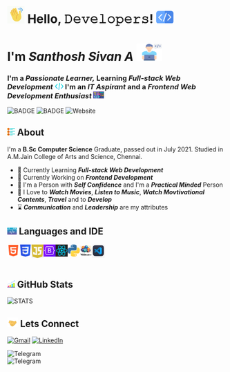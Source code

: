 <h1><img src="hi.gif" alt="GIF" width="40px" /> Hello, 𝙳𝚎𝚟𝚎𝚕𝚘𝚙𝚎𝚛𝚜! <img src="mycode1.png" alt="PNG" width="40px"></h1>
<h1>I'm <i>Santhosh Sivan A</i> <img src="programmer.png" alt="PNG" height="40px" width="60px"></h1>
<h3>I'm a <i><b>Passionate Learner,</b></i> Learning <i><b>Full-stack Web Development</b></i> <img src="mycode3.png" alt="PNG" width="20px"> I'm an <i><b>IT Aspirant</b></i> and a <i><b>Frontend Web Development Enthusiast</b></i> <img src="mycode2.png" alt="PNG" width="25px"></h3>

<img src="https://img.shields.io/github/followers/LearnAtExperience?label=FOLLOWERS" alt="BADGE"> <img src="https://img.shields.io/badge/AUTHOR-SANTHOSH%20SIVAN%20A-crimson" alt="BADGE"> <img alt="Website" src="https://img.shields.io/website?down_color=%23808080&down_message=OFFLINE&label=WEBSITE&up_color=%23f39c12&up_message=ONLINE&url=https%3A%2F%2Fportfolio-learnatexperience.netlify.app">

<h2><img src="list.png" width="18px" alt="SIDES"> About</h2>
<p>I'm a <b>B.Sc Computer Science</b> Graduate, passed out in July 2021. Studied in A.M.Jain College of Arts and Science, Chennai. <br> </p>
<ul>
  <li>🌱 Currently Learning <b><em>Full-stack Web Development</em></b></li>
  <li>🔭 Currently Working on <b><em>Frontend Development</em></b></li>
  <li>🙂 I'm a Person with <b><em>Self Confidence</em></b> and I'm a <b><em>Practical Minded</em></b> Person</li>
  <li>🤍 I Love to <b><em>Watch Movies</em></b>, <b><em>Listen to Music</em></b>, <b><em>Watch Movtivational Contents</em></b>, <b><em>Travel</em></b> and to <b><em>Develop</em></b></li>
  <li>⌛ <b><em>Communication</em></b> and <b><em>Leadership</em></b> are my attributes</li>
</ul>

<h2><img src="development.png" width="22px" alt="SIDES"> Languages and IDE</h2>
<img src="html5.png" alt="Image" title="HTML5" width="28px" align="left">
<img src="css3.png" alt="Image" title="CSS3" width="28px" align="left">
<img src="javascript1.jpg" alt="Image" title="JavaScript" width="28px" align="left">
<img src="bootstrap.png" alt="Image" title="Bootstrap" width="28px" align="left">
<img src="react2.png" alt="Image" title="React" width="28px" align="left">
<img src="python.png" alt="Image" title="Python" width="28px" align="left">
<img src="vb6.png" alt="Image" title="Visual Basics 6.0" width="28px" align="left">
<img src="vscode.png" alt="Image" title="Visual Studio Code" width="30px" align="left">

<br /><br /><br />

<h2><img src="stats.png" width="18px" alt="SIDES"> GitHub Stats</h2>
<img src="https://github-readme-stats.vercel.app/api?username=LearnAtExperience&show_icons=true&theme=tokyonight" alt="STATS">

<h2><img src="handshake.gif" width="25px" alt="SIDES"> Lets Connect</h2>
<a href="mailto:santhoshsivan18g207@gmail.com"><img src="https://img.shields.io/badge/Gmail-D14836?style=for-the-badge&logo=gmail&logoColor=white" alt="Gmail"></a>
<a href="https://www.linkedin.com/in/santhosh-sivan-a-95a21a212"><img src="https://img.shields.io/badge/linkedin%20-%230077B5.svg?&style=for-the-badge&logo=linkedin&logoColor=white" alt="LinkedIn"></a>
<p>
<img src="https://img.shields.io/badge/TELEGRAM-%40ssa07072000-%231f8fc1?style=for-the-badge&logo=telegram&logoColor=white" alt="Telegram"><br />
<img src="https://img.shields.io/badge/Discord-%40Santhosh%20Sivan%20A%236112-%235462EA?style=for-the-badge&logo=discord&logoColor=white" alt="Telegram">
</p>




